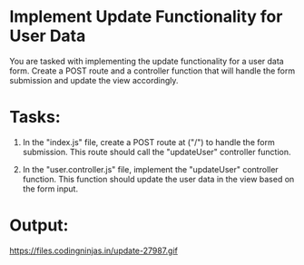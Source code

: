 # Implement Update Functionality for User Data

You are tasked with implementing the update functionality for a user data form. Create a POST route and a controller function that will handle the form submission and update the view accordingly.

# Tasks:

1. In the "index.js" file, create a POST route at ("/") to handle the form submission. This route should call the "updateUser" controller function.

2. In the "user.controller.js" file, implement the "updateUser" controller function. This function should update the user data in the view based on the form input.

# Output:

https://files.codingninjas.in/update-27987.gif
